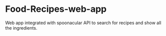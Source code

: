 # Food-Recipes-web-app
Web app integrated with spoonacular API to search for recipes and show all the ingredients.
